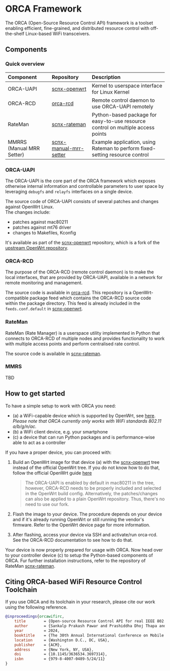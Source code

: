 # ORCA Framework

The ORCA (Open-Source Resource Control API) framework is a toolset enabling efficient, fine-grained, and distributed resource control with off-the-shelf Linux-based WiFi transceivers.

## Components

### Quick overview

| Component | Repository | Description |
|:----------|:------------|:------------|
| ORCA-UAPI | [scnx-openwrt](https://github.com/SupraCoNeX/scnx-openwrt) | Kernel to userspace interface for Linux Kernel |
| ORCA-RCD | [orca-rcd](https://github.com/SupraCoNeX/orca-rcd) | Remote control daemon to use ORCA-UAPI remotely |
| RateMan | [scnx-rateman](https://github.com/SupraCoNeX/scnx-rateman) | Python-based package for easy-to-use resource control on multiple access points |
| MMRRS (Manual MRR Setter) | [scnx-manual-mrr-setter](https://github.com/SupraCoNeX/scnx-manual-mrr-setter) | Example application, using Rateman to perform fixed-setting resource control |

### ORCA-UAPI

The ORCA-UAPI is the core part of the ORCA framework which exposes otherwise internal information and controllable parameters to user space by leveraging `debugfs` and `relayfs` interfaces on a single device.

The source code of ORCA-UAPI consists of several patches and changes against OpenWrt Linux.   
The changes include:
- patches against mac80211
- patches against mt76 driver
- changes to Makefiles, Kconfig

It's available as part of the [scnx-openwrt](https://github.com/SupraCoNeX/scnx-openwrt) repository, which is a fork of the [upstream OpenWrt repository](https://github.com/openwrt/openwrt).

### ORCA-RCD

The purpose of the ORCA-RCD (remote control daemon) is to make the local interfaces, that are provided by ORCA-UAPI, available in a network for remote monitoring and management.

The source code is available in [orca-rcd](https://github.com/SupraCoNeX/orca-rcd). This repository is a OpenWrt-compatible package feed which contains the ORCA-RCD source code within the package directory. This feed is already included in the `feeds.conf.default` in [scnx-openwrt](https://github.com/SupraCoNeX/scnx-openwrt).

### RateMan

RateMan (Rate Manager) is a userspace utility implemented in Python that connects to ORCA-RCD of multiple nodes and provides functionality to work with multiple access points and perform centralised rate control.

The source code is available in [scnx-rateman](https://github.com/SupraCoNeX/scnx-rateman).

### MMRS

TBD

## How to get started

To have a simple setup to work with ORCA you need:
- (a) a WiFi-capable device which is supported by OpenWrt, see [here](https://openwrt.org/supported_devices). *Please note that ORCA currently only works with WiFi standards 802.11 a/b/g/n/ac.*
- (b) a WiFi client device, e.g. your smartphone
- (c) a device that can run Python packages and is performance-wise able to act as a controller

If you have a proper device, you can proceed with:

1. Build an OpenWrt image for that device (a) with the [scnx-openwrt](https://github.com/SupraCoNeX/scnx-openwrt) tree instead of the official OpenWrt tree. If you do not know how to do that, follow the official OpenWrt guide [here](https://openwrt.org/docs/guide-developer/toolchain/beginners-build-guide)

    > The ORCA-UAPI is enabled by default in mac80211 in the tree, however, ORCA-RCD needs to be properly included and selected in the OpenWrt build config.
    > Alternatively, the patches/changes can also be applied to a plain OpenWrt repository. Thus, there's no need to use our fork.
2. Flash the image to your device. The procedure depends on your device and if it's already running OpenWrt or still running the vendor's firmware. Refer to the OpenWrt device page for more information.
3. After flashing, access your device via SSH and activate/run orca-rcd. See the ORCA-RCD documentation to see how to do that.

Your device is now properly prepared for usage with ORCA.
Now head over to your controller device (c) to setup the Python-based components of ORCA. Fur further installation instructions, refer to the repository of RateMan [scnx-rateman](https://github.com/SupraCoNeX/scnx-rateman).

## Citing ORCA-based WiFi Resource Control Toolchain 

If you use ORCA and its toolchain in your research, please cite our work using the following reference.

```bibtex
@inproceedings{orcawifirc,
	title        = {Open-source Resource Control API for real IEEE 802.11 Networks},
	author       = {Sankalp Prakash Pawar and Prashiddha Dhoj Thapa and Jonas Jelonek and Martin Le and Arne Kappen and Nick Hainke and Thomas Huehn and Julius Schulz-Zander and Henrike Wissing and Felix Fietkau},
	year         = 2024,
	booktitle    = {The 30th Annual International Conference on Mobile Computing and Networking (ACM MobiCom '24), November 18--22, 2024, Washington D.C., DC, USA},
	location     = {Washington D.C., DC, USA},
	publisher    = {ACM},
	address      = {New York, NY, USA},
	doi          = {10.1145/3636534.3697314},
	isbn         = {979-8-4007-0489-5/24/11}
}
```